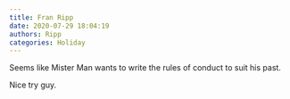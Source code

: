 ```yaml
---
title: Fran Ripp
date: 2020-07-29 18:04:19
authors: Ripp
categories: Holiday
---
```


 Seems like Mister Man wants to write the rules of conduct to suit his past. 

Nice try guy.